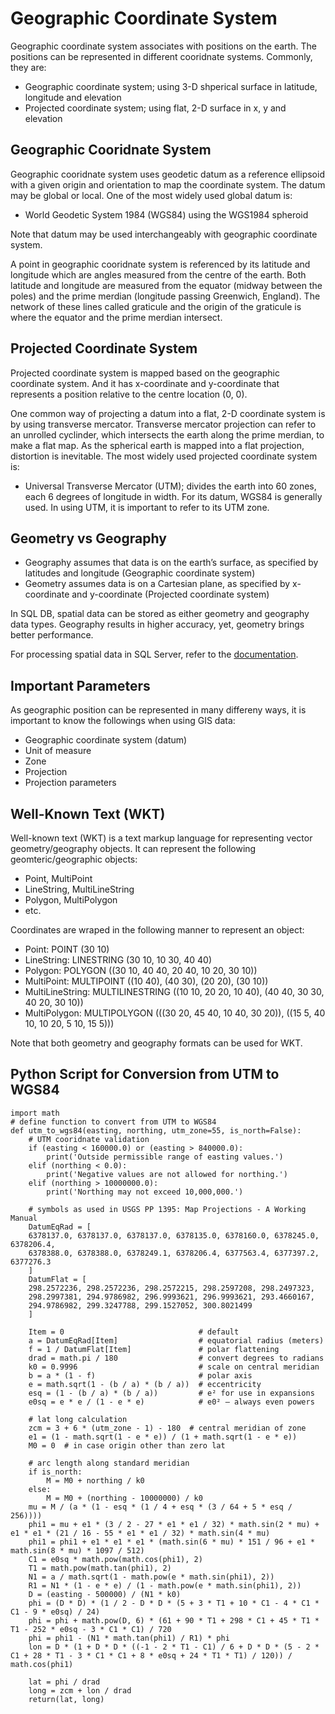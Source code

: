 # Geographic Coordinate System
Geographic coordinate system associates with positions on the earth. The positions can be represented in different cooridnate systems. Commonly, they are:
- Geographic coordinate system; using 3-D shperical surface in latitude, longitude and elevation
- Projected coordinate system; using flat, 2-D surface in x, y and elevation

## Geographic Cooridnate System
Geographic cooridnate system uses geodetic datum as a reference ellipsoid with a given origin and orientation to map the coordinate system. The datum may be global or local. 
One of the most widely used global datum is:
- World Geodetic System 1984 (WGS84) using the WGS1984 spheroid

Note that datum may be used interchangeably with geographic coordinate system. 

A point in geographic cooridnate system is referenced by its latitude and longitude which are angles measured from the centre of the earth. Both latitude and longitude
are measured from the equator (midway between the poles) and the prime merdian (longitude passing Greenwich, England). The network of these lines called graticule and
the origin of the graticule is where the equator and the prime merdian intersect. 

## Projected Coordinate System
Projected coordinate system is mapped based on the geographic coordinate system. And it has x-coordinate and y-coordinate that represents a position relative to the 
centre location (0, 0). 

One common way of projecting a datum into a flat, 2-D coordinate system is by using transverse mercator. Transverse mercator projection can refer to an unrolled cyclinder,
which intersects the earth along the prime merdian, to make a flat map. As the spherical earth is mapped into a flat projection, distortion is inevitable. The most widely
used projected coordinate system is:
- Universal Transverse Mercator (UTM); divides the earth into 60 zones, each 6 degrees of longitude in width. For its datum, WGS84 is generally used. In using UTM, it is 
important to refer to its UTM zone. 

## Geometry vs Geography
- Geography assumes that data is on the earth’s surface, as specified by latitudes and longitude (Geographic coordinate system)
- Geometry assumes data is on a Cartesian plane, as specified by x-coordinate and y-coordinate (Projected coordinate system)

In SQL DB, spatial data can be stored as either geometry and geography data types. Geography results in higher accuracy, yet, geometry brings better performance. 

For processing spatial data in SQL Server, refer to the [documentation](https://docs.microsoft.com/en-us/sql/relational-databases/spatial/spatial-data-sql-server?view=sql-server-ver15).

## Important Parameters
As geographic position can be represented in many differeny ways, it is important to know the followings when using GIS data:
- Geographic coordinate system (datum)
- Unit of measure
- Zone 
- Projection
- Projection parameters

## Well-Known Text (WKT)
Well-known text (WKT) is a text markup language for representing vector geometry/geography objects. It can represent the following geomteric/geographic objects:
- Point, MultiPoint
- LineString, MultiLineString
- Polygon, MultiPolygon
- etc.

Coordinates are wraped in the following manner to represent an object:
- Point: POINT (30 10)
- LineString: LINESTRING (30 10, 10 30, 40 40)
- Polygon: POLYGON ((30 10, 40 40, 20 40, 10 20, 30 10))
- MultiPoint:	MULTIPOINT ((10 40), (40 30), (20 20), (30 10))
- MultiLineString: MULTILINESTRING ((10 10, 20 20, 10 40), (40 40, 30 30, 40 20, 30 10))
- MultiPolygon: MULTIPOLYGON (((30 20, 45 40, 10 40, 30 20)), ((15 5, 40 10, 10 20, 5 10, 15 5)))

Note that both geometry and geography formats can be used for WKT. 

## Python Script for Conversion from UTM to WGS84

    import math
    # define function to convert from UTM to WGS84
    def utm_to_wgs84(easting, northing, utm_zone=55, is_north=False):
        # UTM cooridnate validation
        if (easting < 160000.0) or (easting > 840000.0):
            print('Outside permissible range of easting values.')
        elif (northing < 0.0):
            print('Negative values are not allowed for northing.')
        elif (northing > 10000000.0):
            print('Northing may not exceed 10,000,000.')

        # symbols as used in USGS PP 1395: Map Projections - A Working Manual
        DatumEqRad = [
        6378137.0, 6378137.0, 6378137.0, 6378135.0, 6378160.0, 6378245.0, 6378206.4,
        6378388.0, 6378388.0, 6378249.1, 6378206.4, 6377563.4, 6377397.2, 6377276.3
        ]
        DatumFlat = [
        298.2572236, 298.2572236, 298.2572215, 298.2597208, 298.2497323,
        298.2997381, 294.9786982, 296.9993621, 296.9993621, 293.4660167,
        294.9786982, 299.3247788, 299.1527052, 300.8021499
        ]

        Item = 0                              # default
        a = DatumEqRad[Item]                  # equatorial radius (meters)
        f = 1 / DatumFlat[Item]               # polar flattening
        drad = math.pi / 180                  # convert degrees to radians
        k0 = 0.9996                           # scale on central meridian
        b = a * (1 - f)                       # polar axis
        e = math.sqrt(1 - (b / a) * (b / a))  # eccentricity
        esq = (1 - (b / a) * (b / a))         # e² for use in expansions
        e0sq = e * e / (1 - e * e)            # e0² — always even powers

        # lat long calculation
        zcm = 3 + 6 * (utm_zone - 1) - 180  # central meridian of zone
        e1 = (1 - math.sqrt(1 - e * e)) / (1 + math.sqrt(1 - e * e))
        M0 = 0  # in case origin other than zero lat

        # arc length along standard meridian
        if is_north:
            M = M0 + northing / k0
        else:
            M = M0 + (northing - 10000000) / k0
        mu = M / (a * (1 - esq * (1 / 4 + esq * (3 / 64 + 5 * esq / 256))))
        phi1 = mu + e1 * (3 / 2 - 27 * e1 * e1 / 32) * math.sin(2 * mu) + e1 * e1 * (21 / 16 - 55 * e1 * e1 / 32) * math.sin(4 * mu)
        phi1 = phi1 + e1 * e1 * e1 * (math.sin(6 * mu) * 151 / 96 + e1 * math.sin(8 * mu) * 1097 / 512)
        C1 = e0sq * math.pow(math.cos(phi1), 2)
        T1 = math.pow(math.tan(phi1), 2)
        N1 = a / math.sqrt(1 - math.pow(e * math.sin(phi1), 2))
        R1 = N1 * (1 - e * e) / (1 - math.pow(e * math.sin(phi1), 2))
        D = (easting - 500000) / (N1 * k0)
        phi = (D * D) * (1 / 2 - D * D * (5 + 3 * T1 + 10 * C1 - 4 * C1 * C1 - 9 * e0sq) / 24)
        phi = phi + math.pow(D, 6) * (61 + 90 * T1 + 298 * C1 + 45 * T1 * T1 - 252 * e0sq - 3 * C1 * C1) / 720
        phi = phi1 - (N1 * math.tan(phi1) / R1) * phi
        lon = D * (1 + D * D * ((-1 - 2 * T1 - C1) / 6 + D * D * (5 - 2 * C1 + 28 * T1 - 3 * C1 * C1 + 8 * e0sq + 24 * T1 * T1) / 120)) / math.cos(phi1)

        lat = phi / drad
        long = zcm + lon / drad
        return(lat, long)
